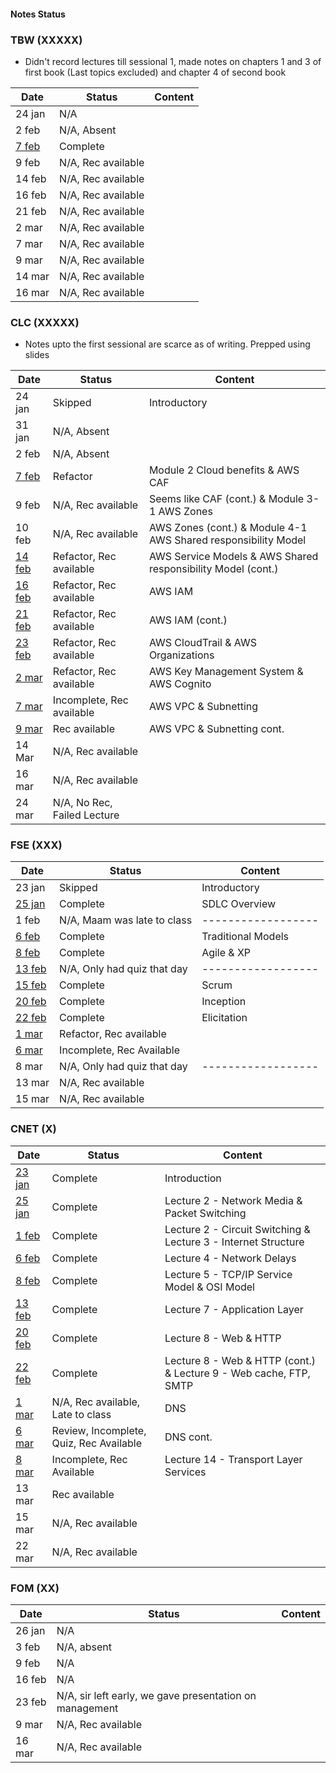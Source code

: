 #### Notes Status

### TBW (XXXXX)
- Didn't record lectures till sessional 1, made notes on chapters 1 and 3 of first book (Last topics excluded) and chapter 4 of second book

| Date                                                                                           | Status             | Content |
| ---------------------------------------------------------------------------------------------- | ------------------ | ------- |
| 24 jan                                                                                         | N/A                |         |
| 2 feb                                                                                          | N/A, Absent        |         |
| [7 feb](https://github.com/4W4I5/Semester-4-Notes/blob/main/TBW/TBW%207%20Feb%2C%20%202023.md) | Complete           |         |
| 9 feb                                                                                          | N/A, Rec available |         |
| 14 feb                                                                                         | N/A, Rec available |         |
| 16 feb                                                                                         | N/A, Rec available |         |
| 21 feb                                                                                         | N/A, Rec available |         |
| 2 mar                                                                                          | N/A, Rec available |         |
| 7 mar                                                                                          | N/A, Rec available |         |
| 9 mar                                                                                          | N/A, Rec available |         |
| 14 mar                                                                                         | N/A, Rec available |         |
| 16 mar                                                                                         | N/A, Rec available |         |

### CLC (XXXXX)
- Notes upto the first sessional are scarce as of writing. Prepped using slides

| Date                                                                                          | Status                      | Content                                                        |
| --------------------------------------------------------------------------------------------- | --------------------------- | -------------------------------------------------------------- |
| 24 jan                                                                                        | Skipped                     | Introductory                                                   |
| 31 jan                                                                                        | N/A, Absent                 |                                                                |
| 2 feb                                                                                         | N/A, Absent                 |                                                                |
| [7 feb](https://github.com/4W4I5/Semester-4-Notes/blob/main/CLC/CLC%207%20Feb%2C%202023.md)   | Refactor                    | Module 2 Cloud benefits & AWS CAF                              |
| 9 feb                                                                                         | N/A, Rec available          | Seems like CAF (cont.) & Module 3-1 AWS Zones                  |
| 10 feb                                                                                        | N/A, Rec available          | AWS Zones (cont.) & Module 4-1 AWS Shared responsibility Model |
| [14 feb](https://github.com/4W4I5/Semester-4-Notes/blob/main/CLC/CLC%2014%20Feb%2C%202023.md) | Refactor, Rec available     | AWS Service Models & AWS Shared responsibility Model (cont.)   |
| [16 feb](https://github.com/4W4I5/Semester-4-Notes/blob/main/CLC/CLC%2016%20Feb%2C%202023.md) | Refactor, Rec available     | AWS IAM                                                        |
| [21 feb](https://github.com/4W4I5/Semester-4-Notes/blob/main/CLC/CLC%2021%20Feb%2C%202023.md) | Refactor, Rec available     | AWS IAM (cont.)                                                |
| [23 feb](https://github.com/4W4I5/Semester-4-Notes/blob/main/CLC/CLC%2023%20Feb%2C%202023.md) | Refactor, Rec available     | AWS CloudTrail & AWS Organizations                             |
| [2 mar](https://github.com/4W4I5/Semester-4-Notes/blob/main/CLC/CLC%202%20Mar%2C%202023.md)   | Refactor, Rec available     | AWS Key Management System & AWS Cognito                        |
| [7 mar](https://github.com/4W4I5/Semester-4-Notes/blob/main/CLC/CLC%207%20Mar%2C%202023.md)   | Incomplete, Rec available   | AWS VPC & Subnetting                                           |
| [9 mar](https://github.com/4W4I5/Semester-4-Notes/blob/main/CLC/CLC%209%20Mar%2C%202023.md)   | Rec available               | AWS VPC & Subnetting cont.                                     |
| 14 Mar                                                                                        | N/A, Rec available          |                                                                |
| 16 mar                                                                                        | N/A, Rec available          |                                                                |
| 24 mar                                                                                        | N/A, No Rec, Failed Lecture |                                                                |


### FSE (XXX)
| Date                                                                                                                           | Status                      | Content            |
| ------------------------------------------------------------------------------------------------------------------------------ | --------------------------- | ------------------ |
| 23 jan                                                                                                                         | Skipped                     | Introductory       |
| [25 jan](https://github.com/4W4I5/Semester-4-Notes/blob/main/FSE/FSE%2025%20Jan%2C%202023%20(SDLC).md)                         | Complete                    | SDLC Overview      |
| 1 feb                                                                                                                          | N/A, Maam was late to class | ------------------ |
| [6 feb](https://github.com/4W4I5/Semester-4-Notes/blob/main/FSE/FSE%206%20Feb%2C%202023%20(Traditional%20Models).md)           | Complete                    | Traditional Models |
| [8 feb](https://github.com/4W4I5/Semester-4-Notes/blob/main/FSE/FSE%208%20Feb%2C%202023%20(Agile%20%26%20XP%20Programming).md) | Complete                    | Agile & XP         |
| [13 feb](https://github.com/4W4I5/Semester-4-Notes/blob/main/FSE/FSE%2013%20Feb%2C%202023%20(Scrum).md)                        | N/A, Only had quiz that day | ------------------ |
| [15 feb](https://github.com/4W4I5/Semester-4-Notes/blob/main/FSE/FSE%2015%20Feb%2C%202023%20(Scrum).md)                        | Complete                    | Scrum              |
| [20 feb](https://github.com/4W4I5/Semester-4-Notes/blob/main/FSE/FSE%2020%20Feb%2C%202023%20(Scrum).md)                        | Complete                    | Inception          |
| [22 feb](https://github.com/4W4I5/Semester-4-Notes/blob/main/FSE/FSE%2022%20Feb%2C%202023%20(Scrum).md)                        | Complete                    | Elicitation        |
| [1 mar](https://github.com/4W4I5/Semester-4-Notes/blob/main/FSE/FSE%201%20Mar%2C%202023.md)                                    | Refactor, Rec available     |                    |
| [6 mar](https://github.com/4W4I5/Semester-4-Notes/blob/main/FSE/FSE%206%20Mar%2C%202023.md)                                    | Incomplete, Rec Available   |                    |
| 8 mar                                                                                                                          | N/A, Only had quiz that day | ------------------ |
| 13 mar                                                                                                                         | N/A, Rec available          |                    |
| 15 mar                                                                                                                         | N/A, Rec available                            |                    |

### CNET (X)
| Date                                                                                            | Status                                  | Content                                                           |
| ----------------------------------------------------------------------------------------------- | --------------------------------------- | ----------------------------------------------------------------- |
| [23 jan](https://github.com/4W4I5/Semester-4-Notes/blob/main/CNET/CNET%2023%20Jan%2C%202023.md) | Complete                                | Introduction                                                      |
| [25 jan](https://github.com/4W4I5/Semester-4-Notes/blob/main/CNET/CNET%2025%20Jan%2C%202023.md) | Complete                                | Lecture 2 - Network Media & Packet Switching                      |
| [1 feb](https://github.com/4W4I5/Semester-4-Notes/blob/main/CNET/CNET%201%20Feb%2C%202023.md)   | Complete                                | Lecture 2 - Circuit Switching & Lecture 3 - Internet Structure    |
| [6 feb](https://github.com/4W4I5/Semester-4-Notes/blob/main/CNET/CNET%206%20Feb%2C%202023.md)   | Complete                                | Lecture 4 - Network Delays                                        |
| [8 feb](https://github.com/4W4I5/Semester-4-Notes/blob/main/CNET/CNET%208%20Feb%2C%202023.md)   | Complete                                | Lecture 5 - TCP/IP Service Model & OSI Model                      |
| [13 feb](https://github.com/4W4I5/Semester-4-Notes/blob/main/CNET/CNET%2013%20Feb%2C%202023.md) | Complete                                | Lecture 7 - Application Layer                                     |
| [20 feb](https://github.com/4W4I5/Semester-4-Notes/blob/main/CNET/CNET%2020%20Feb%2C%202023.md) | Complete                                | Lecture 8 - Web & HTTP                                            |
| [22 feb](https://github.com/4W4I5/Semester-4-Notes/blob/main/CNET/CNET%2022%20Feb%2C%202023.md) | Complete                                | Lecture 8 - Web & HTTP (cont.) & Lecture 9 - Web cache, FTP, SMTP |
| [1 mar](https://github.com/4W4I5/Semester-4-Notes/blob/main/CNET/CNET%201%20Mar%2C%202023.md)   | N/A, Rec available, Late to class       | DNS                                                               |
| [6 mar](https://github.com/4W4I5/Semester-4-Notes/blob/main/CNET/CNET%206%20Mar%2C%202023.md)   | Review, Incomplete, Quiz, Rec Available | DNS cont.                                                         |
| [8 mar](https://github.com/4W4I5/Semester-4-Notes/blob/main/CNET/CNET%208%20Mar%2C%202023.md)   | Incomplete, Rec Available               | Lecture 14 - Transport Layer Services                             |
| 13 mar                                                                                          | Rec available                           |                                                                   |
| 15 mar                                                                                          | N/A, Rec available                      |                                                                   |
| 22 mar                                                                                          | N/A, Rec available                                        |                                                                   |

### FOM (XX)
| Date   | Status                                                  | Content |
| ------ | ------------------------------------------------------- | ------- |
| 26 jan | N/A                                                     |         |
| 3 feb  | N/A, absent                                             |         |
| 9 feb  | N/A                                                     |         |
| 16 feb | N/A                                                     |         |
| 23 feb | N/A, sir left early, we gave presentation on management |         |
| 9 mar  | N/A, Rec available                                      |         |
| 16 mar | N/A, Rec available                                                        |         |
